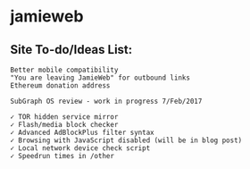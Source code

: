 # jamieweb

## Site To-do/Ideas List:
    Better mobile compatibility
    "You are leaving JamieWeb" for outbound links
    Ethereum donation address
    
    SubGraph OS review - work in progress 7/Feb/2017

    ✓ TOR hidden service mirror
    ✓ Flash/media block checker
    ✓ Advanced AdBlockPlus filter syntax
    ✓ Browsing with JavaScript disabled (will be in blog post)
    ✓ Local network device check script
    ✓ Speedrun times in /other
